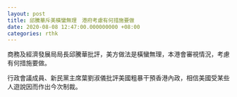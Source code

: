 ```yaml
---
layout: post
title: 邱騰華斥美橫蠻無理　港府考慮有何措施要做
date: 2020-08-08 12:47:00.000000000 +08:00
categories: rthk
---
```


商務及經濟發展局局長邱騰華批評，美方做法是橫蠻無理，本港會審視情況，考慮有何措施要做。

行政會議成員、新民黨主席葉劉淑儀批評美國粗暴干預香港內政，相信美國受某些人遊說因而作出今次制裁。

